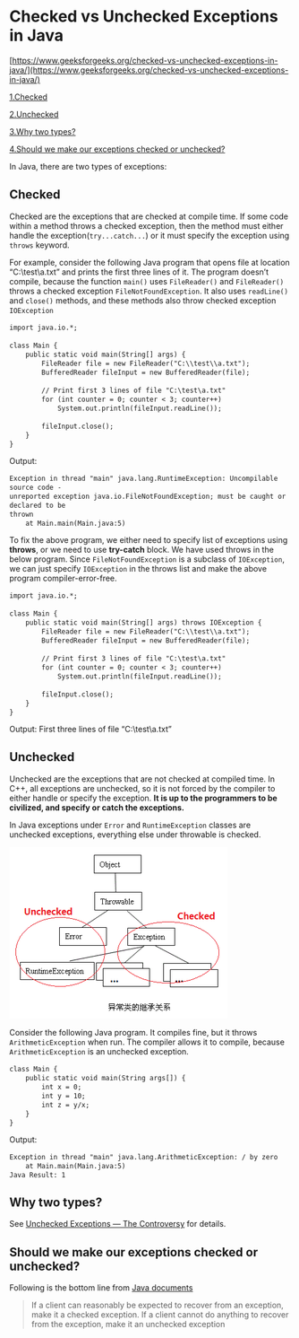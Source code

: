 # Checked vs Unchecked Exceptions in Java #

[https://www.geeksforgeeks.org/checked-vs-unchecked-exceptions-in-java/](https://www.geeksforgeeks.org/checked-vs-unchecked-exceptions-in-java/)

[1.Checked](#checked)

[2.Unchecked](#unchecked)

[3.Why two types?](#why-two-types?)

[4.Should we make our exceptions checked or unchecked?](#should-we-make-our-exceptions-checked-or-unchecked?)

In Java, there are two types of exceptions:

## Checked ##

Checked are the exceptions that are checked at compile time. If some code within a method throws a checked exception, then the method must either handle the exception(`try...catch...`) or it must specify the exception using `throws` keyword.

For example, consider the following Java program that opens file at location “C:\test\a.txt” and prints the first three lines of it. The program doesn’t compile, because the function `main()` uses `FileReader()` and `FileReader()` throws a checked exception `FileNotFoundException`. It also uses `readLine()` and `close()` methods, and these methods also throw checked exception `IOException`

	import java.io.*; 
	
	class Main { 
		public static void main(String[] args) { 
			FileReader file = new FileReader("C:\\test\\a.txt"); 
			BufferedReader fileInput = new BufferedReader(file); 
			
			// Print first 3 lines of file "C:\test\a.txt" 
			for (int counter = 0; counter < 3; counter++) 
				System.out.println(fileInput.readLine()); 
			
			fileInput.close(); 
		} 
	} 

Output:

	Exception in thread "main" java.lang.RuntimeException: Uncompilable source code - 
	unreported exception java.io.FileNotFoundException; must be caught or declared to be 
	thrown
	    at Main.main(Main.java:5)

To fix the above program, we either need to specify list of exceptions using **throws**, or we need to use **try-catch** block. We have used throws in the below program. Since `FileNotFoundException` is a subclass of `IOException`, we can just specify `IOException` in the throws list and make the above program compiler-error-free.

	import java.io.*; 
	  
	class Main { 
	    public static void main(String[] args) throws IOException { 
	        FileReader file = new FileReader("C:\\test\\a.txt"); 
	        BufferedReader fileInput = new BufferedReader(file); 
	          
	        // Print first 3 lines of file "C:\test\a.txt" 
	        for (int counter = 0; counter < 3; counter++)  
	            System.out.println(fileInput.readLine()); 
	          
	        fileInput.close(); 
	    } 
	}

Output: First three lines of file “C:\test\a.txt”

## Unchecked ##

Unchecked are the exceptions that are not checked at compiled time. In C++, all exceptions are unchecked, so it is not forced by the compiler to either handle or specify the exception. **It is up to the programmers to be civilized, and specify or catch the exceptions.**

In Java exceptions under `Error` and `RuntimeException` classes are unchecked exceptions, everything else under throwable is checked.

![](image/01.gif)

Consider the following Java program. It compiles fine, but it throws `ArithmeticException` when run. The compiler allows it to compile, because `ArithmeticException` is an unchecked exception.

	class Main {
		public static void main(String args[]) { 
			int x = 0; 
			int y = 10; 
			int z = y/x; 
		}
	}

Output:

	Exception in thread "main" java.lang.ArithmeticException: / by zero
	    at Main.main(Main.java:5)
	Java Result: 1

## Why two types? ##

See [Unchecked Exceptions — The Controversy](http://docs.oracle.com/javase/tutorial/essential/exceptions/runtime.html) for details.

## Should we make our exceptions checked or unchecked? ##

Following is the bottom line from [Java documents](http://docs.oracle.com/javase/tutorial/essential/exceptions/runtime.html)

>If a client can reasonably be expected to recover from an exception, make it a checked exception. If a client cannot do anything to recover from the exception, make it an unchecked exception


